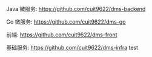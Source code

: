 Java 微服务: https://github.com/cuit9622/dms-backend

Go 微服务: https://github.com/cuit9622/dms-go

前端: https://github.com/cuit9622/dms-front

基础服务: https://github.com/cuit9622/dms-infra
test
